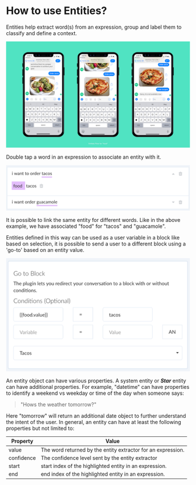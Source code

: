 # How to use Entities?

Entities help extract word(s) from an expression, group and label them to classify and define a context.

![](./entities-flow.png)

Double tap a word in an expression to associate an entity with it.

![](./define-entities.png)

It is possible to link the same entity for different words. Like in the above example, we have associated "food" for "tacos" and "guacamole".

Entities defined in this way can be used as a user variable in a block like based on selection, it is possible to send a user to a different block using a 'go-to' based on an entity value.

![](./entity-check.png)

An entity object can have various properties. A system entity or ***Star*** entity can have additional properties. For example, "datetime" can have properties to identify a weekend vs weekday or time of the day when someone says:

> "Hows the weather tomorrow?"

Here "tomorrow" will return an additional date object to further understand the intent of the user. In general, an entity can have at least the following properties but not limited to:


| Property | Value |
| -- | -- |
| value | The word returned by the entity extractor for an expression. |
| confidence | The confidence level sent by the entity extractor |
| start | start index of the highlighted entity in an expression.|
| end | end index of the highlighted entity in an expression.
